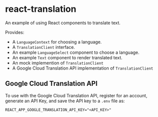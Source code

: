 # react-translation

An example of using React components to translate text.

Provides:

 - A `LanguageContext` for choosing a language.
 - A `TranslationClient` interface.
 - An example `LanguageSelect` component to choose a language.
 - An example `Text` component to render translated text.
 - An mock implemention of `TranslationClient`
 - A Google Cloud Translation API implementation of `TranslationClient`


## Google Cloud Translation API

To use with the Google Cloud Translation API, register for an account, generate an API Key,
and save the API key to a `.env` file as:

```
REACT_APP_GOOGLE_TRANSLATION_API_KEY="<API_KEY>"
```
